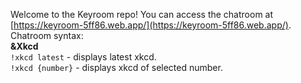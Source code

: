 Welcome to the Keyroom repo! You can access the chatroom at [https://keyroom-5ff86.web.app/](https://keyroom-5ff86.web.app/). <br>
Chatroom syntax: <br>
**&Xkcd** <br>
`!xkcd latest` - displays latest xkcd. <br>
`!xkcd {number}` - displays xkcd of selected number. <br>

